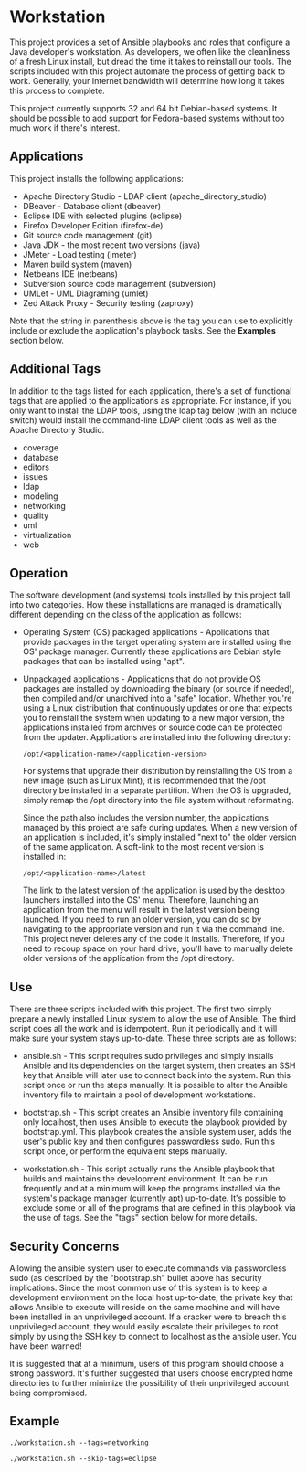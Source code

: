 Workstation
===========

This project provides a set of Ansible playbooks and roles that configure a
Java developer's workstation.  As developers, we often like the cleanliness of
a fresh Linux install, but dread the time it takes to reinstall our tools.
The scripts included with this project automate the process of getting back to
work.  Generally, your Internet bandwidth will determine how long it takes
this process to complete.

This project currently supports 32 and 64 bit Debian-based systems.  It should
be possible to add support for Fedora-based systems without too much work if
there's interest.

Applications
------------

This project installs the following applications:

-   Apache Directory Studio - LDAP client (apache_directory_studio)
-   DBeaver - Database client (dbeaver)
-   Eclipse IDE with selected plugins (eclipse)
-   Firefox Developer Edition (firefox-de)
-   Git source code management (git)
-   Java JDK - the most recent two versions (java)
-   JMeter - Load testing (jmeter)
-   Maven build system (maven)
-   Netbeans IDE (netbeans)
-   Subversion source code management (subversion)
-   UMLet - UML Diagraming (umlet)
-   Zed Attack Proxy - Security testing (zaproxy)

Note that the string in parenthesis above is the tag you can use to explicitly
include or exclude the application's playbook tasks.  See the **Examples**
section below.

Additional Tags
---------------

In addition to the tags listed for each application, there's a set of functional
tags that are applied to the applications as appropriate.  For instance, if you
only want to install the LDAP tools, using the ldap tag below (with an include
switch) would install the command-line LDAP client tools as well as the Apache
Directory Studio.

-   coverage
-   database
-   editors
-   issues
-   ldap
-   modeling
-   networking
-   quality
-   uml
-   virtualization
-   web

Operation
---------

The software development (and systems) tools installed by this project fall
into two categories.  How these installations are managed is dramatically
different depending on the class of the application as follows:

-   Operating System (OS) packaged applications - Applications that provide
    packages in the target operating system are installed using the OS' package
    manager.  Currently these applications are Debian style packages that can
    be installed using "apt".

-   Unpackaged applications - Applications that do not provide OS packages are
    installed by downloading the binary (or source if needed), then compiled
    and/or unarchived into a "safe" location.  Whether you're using a Linux
    distribution that continuously updates or one that expects you to reinstall
    the system when updating to a new major version, the applications installed
    from archives or source code can be protected from the updater.  Applications
    are installed into the following directory:

        /opt/<application-name>/<application-version>

    For systems that upgrade their distribution by reinstalling the OS from a new
    image (such as Linux Mint), it is recommended that the /opt directory be
    installed in a separate partition.  When the OS is upgraded, simply remap the
    /opt directory into the file system without reformating.
    
    Since the path also includes the version number, the applications managed
    by this project are safe during updates.  When a new version of an application
    is included, it's simply installed "next to" the older version of the same
    application.  A soft-link to the most recent version is installed in:

        /opt/<application-name>/latest

    The link to the latest version of the application is used by the desktop
    launchers installed into the OS' menu.  Therefore, launching an application
    from the menu will result in the latest version being launched.  If you need
    to run an older version, you can do so by navigating to the appropriate
    version and run it via the command line.  This project never deletes any of
    the code it installs.  Therefore, if you need to recoup space on your hard
    drive, you'll have to manually delete older versions of the application from
    the /opt directory.

Use
---

There are three scripts included with this project.  The first two simply
prepare a newly installed Linux system to allow the use of Ansible.  The third
script does all the work and is idempotent.  Run it periodically and it will
make sure your system stays up-to-date.  These three scripts are as follows:

*   ansible.sh - This script requires sudo privileges and simply installs
    Ansible and its dependencies on the target system, then creates an SSH key
    that Ansible will later use to connect back into the system.  Run this
    script once or run the steps manually.  It is possible to alter the Ansible
    inventory file to maintain a pool of development workstations.
                 
*   bootstrap.sh - This script creates an Ansible inventory file containing
    only localhost, then uses Ansible to execute the playbook provided by
    bootstrap.yml.  This playbook creates the ansible system user, adds the
    user's public key and then configures passwordless sudo.  Run this script
    once, or perform the equivalent steps manually.
                   
*   workstation.sh - This script actually runs the Ansible playbook that builds
    and maintains the development environment.  It can be run frequently and at
    a minimum will keep the programs installed via the system's package manager
    (currently apt) up-to-date.  It's possible to exclude some or all of the
    programs that are defined in this playbook via the use of tags.  See the
    "tags" section below for more details.

Security Concerns
-----------------

Allowing the ansible system user to execute commands via passwordless sudo (as
described by the "bootstrap.sh" bullet above has security implications.  Since
the most common use of this system is to keep a development environment on the
local host up-to-date, the private key that allows Ansible to execute will
reside on the same machine and will have been installed in an unprivileged
account.  If a cracker were to breach this unprivileged account, they would
easily escalate their privileges to root simply by using the SSH key to
connect to localhost as the ansible user.  You have been warned!

It is suggested that at a minimum, users of this program should choose a strong
password.  It's further suggested that users choose encrypted home directories
to further minimize the possibility of their unprivileged account being
compromised.

Example
-------
```
./workstation.sh --tags=networking
```

```
./workstation.sh --skip-tags=eclipse
```

